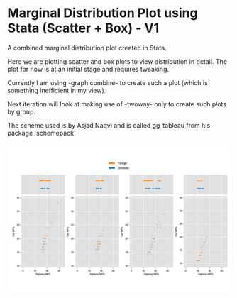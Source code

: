 # Marginal Distribution Plot using Stata (Scatter + Box) - V1

A combined marginal distribution plot created in Stata. 

Here we are plotting scatter and box plots to view distribution in detail. The plot for now is at an initial stage and requires tweaking.

Currently I am using -graph combine- to create such a plot (which is something inefficient in my view).

Next iteration will look at making use of -twoway- only to create such plots by group.

The scheme used is by Asjad Naqvi and is called gg_tableau from his package 'schemepack'

![alt text](https://github.com/fahad-mirza/marginal_distribution_boxplot_stata/raw/main/Marginal_dist_boxplot_Stata.png?raw=true)
